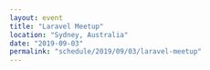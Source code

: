 ```yaml
---
layout: event
title: "Laravel Meetup"
location: "Sydney, Australia"
date: "2019-09-03"
permalink: "schedule/2019/09/03/laravel-meetup"
---
```

